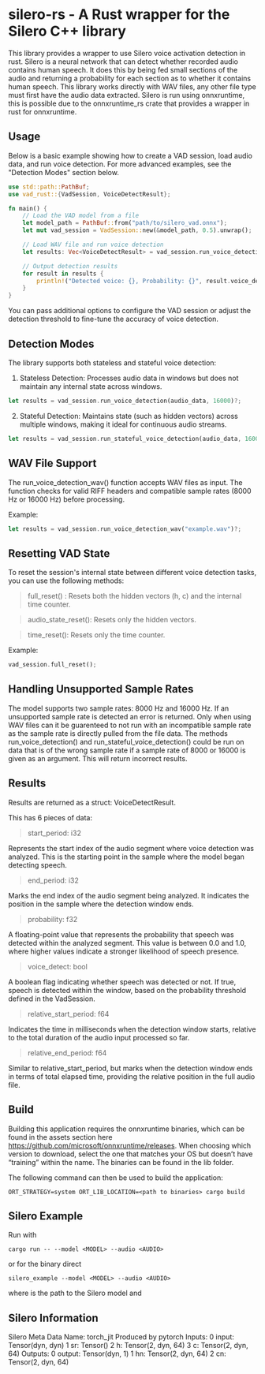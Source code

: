 # silero-rs - A Rust wrapper for the Silero C++ library

This library provides a wrapper to use Silero voice activation detection in rust. Silero is a neural network that can detect whether recorded audio contains human speech. It does this by being fed small sections of the audio and returning a probability for each section as to whether it contains human speech. This library works directly with WAV files, any other file type must first have the audio data extracted. Silero is run using onnxruntime, this is possible due to the onnxruntime_rs crate that provides a wrapper in rust for onnxruntime.

## Usage

Below is a basic example showing how to create a VAD session, load audio data, and run voice detection. For more advanced examples, see the "Detection Modes" section below.

```rust
use std::path::PathBuf;
use vad_rust::{VadSession, VoiceDetectResult};

fn main() {
    // Load the VAD model from a file
    let model_path = PathBuf::from("path/to/silero_vad.onnx");
    let mut vad_session = VadSession::new(&model_path, 0.5).unwrap();

    // Load WAV file and run voice detection
    let results: Vec<VoiceDetectResult> = vad_session.run_voice_detection_wav("audio_file.wav").unwrap();

    // Output detection results
    for result in results {
        println!("Detected voice: {}, Probability: {}", result.voice_detect, result.probability);
    }
}
```
You can pass additional options to configure the VAD session or adjust the detection threshold to fine-tune the accuracy of voice detection.

## Detection Modes

The library supports both stateless and stateful voice detection:

1. Stateless Detection: Processes audio data in windows but does not maintain any internal state across windows.

```rust
let results = vad_session.run_voice_detection(audio_data, 16000)?;
```

2. Stateful Detection: Maintains state (such as hidden vectors) across multiple windows, making it ideal for continuous audio streams.

```rust
let results = vad_session.run_stateful_voice_detection(audio_data, 16000)?;
```

## WAV File Support

The run_voice_detection_wav() function accepts WAV files as input. The function checks for valid RIFF headers and compatible sample rates (8000 Hz or 16000 Hz) before processing.

Example:

```rust
let results = vad_session.run_voice_detection_wav("example.wav")?;
```

## Resetting VAD State

To reset the session's internal state between different voice detection tasks, you can use the following methods:

>full_reset() : Resets both the hidden vectors (h, c) and the internal time counter.

>audio_state_reset(): Resets only the hidden vectors.

>time_reset(): Resets only the time counter.

Example:

```rust
vad_session.full_reset();
```

## Handling Unsupported Sample Rates

The model supports two sample rates: 8000 Hz and 16000 Hz. If an unsupported sample rate is detected an error is returned. Only when using WAV files can it be guarenteed to not run with an incompatible sample rate as the sample rate is directly pulled from the file data. The methods run_voice_detection() and run_stateful_voice_detection() could be run on data that is of the wrong sample rate if a sample rate of 8000 or 16000 is given as an argument. This will return incorrect results.

## Results

Results are returned as a struct: VoiceDetectResult.

This has 6 pieces of data:

>start_period: i32

Represents the start index of the audio segment where voice detection was analyzed. This is the starting point in the sample where the model began detecting speech.

>end_period: i32

Marks the end index of the audio segment being analyzed. It indicates the position in the sample where the detection window ends.

>probability: f32

A floating-point value that represents the probability that speech was detected within the analyzed segment. This value is between 0.0 and 1.0, where higher values indicate a stronger likelihood of speech presence.

>voice_detect: bool

A boolean flag indicating whether speech was detected or not. If true, speech is detected within the window, based on the probability threshold defined in the VadSession.

>relative_start_period: f64

Indicates the time in milliseconds when the detection window starts, relative to the total duration of the audio input processed so far.

>relative_end_period: f64

Similar to relative_start_period, but marks when the detection window ends in terms of total elapsed time, providing the relative position in the full audio file.

## Build

Building this application requires the onnxruntime binaries, which can be found in the assets section here <https://github.com/microsoft/onnxruntime/releases>. When choosing which version to download, select the one that matches your OS but doesn’t have “training” within the name. The binaries can be found in the lib folder.

The following command can then be used to build the application: 
```
ORT_STRATEGY=system ORT_LIB_LOCATION=<path to binaries> cargo build 
```
## Silero Example

Run with
```
cargo run -- --model <MODEL> --audio <AUDIO>
```
or for the binary direct

```
silero_example --model <MODEL> --audio <AUDIO>
```

where <MODEL> is the path to the Silero model and <AUDIO> is the path to the audio 

## Silero Information

Silero Meta Data
Name: torch_jit
Produced by pytorch
Inputs:
0 input: Tensor<f32>(dyn, dyn)
1 sr: Tensor<i64>()
2 h: Tensor<f32>(2, dyn, 64)
3 c: Tensor<f32>(2, dyn, 64)
Outputs:
0 output: Tensor<f32>(dyn, 1)
1 hn: Tensor<f32>(2, dyn, 64)
2 cn: Tensor<f32>(2, dyn, 64)
